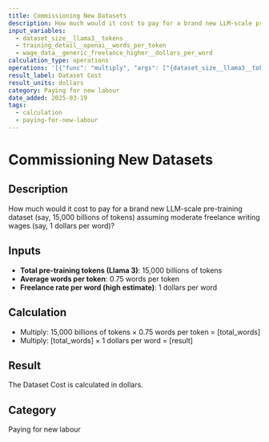 ```yaml
---
title: Commissioning New Datasets
description: How much would it cost to pay for a brand new LLM-scale pre-training dataset (say, {dataset_size__llama3__tokens}) assuming moderate freelance writing wages (say, {wage_data__generic_freelance_higher__dollars_per_word})?
input_variables:
  - dataset_size__llama3__tokens
  - training_detail__openai__words_per_token
  - wage_data__generic_freelance_higher__dollars_per_word
calculation_type: operations
operations: '[{"func": "multiply", "args": ["{dataset_size__llama3__tokens}", "{training_detail__openai__words_per_token}"], "name": "total_words"}, {"func": "multiply", "args": ["{total_words}", "{wage_data__generic_freelance_higher__dollars_per_word}"]}]'
result_label: Dataset Cost
result_units: dollars
category: Paying for new labour
date_added: 2025-03-19
tags:
  - calculation
  - paying-for-new-labour
---
```


# Commissioning New Datasets

## Description

How much would it cost to pay for a brand new LLM-scale pre-training dataset (say, 15,000 billions of tokens) assuming moderate freelance writing wages (say, 1 dollars per word)?

## Inputs

- **Total pre-training tokens (Llama 3)**: 15,000 billions of tokens
- **Average words per token**: 0.75 words per token
- **Freelance rate per word (high estimate)**: 1 dollars per word

## Calculation

- Multiply: 15,000 billions of tokens × 0.75 words per token = [total_words]
- Multiply: [total_words] × 1 dollars per word = [result]

## Result

The Dataset Cost is calculated in dollars.

## Category

Paying for new labour
